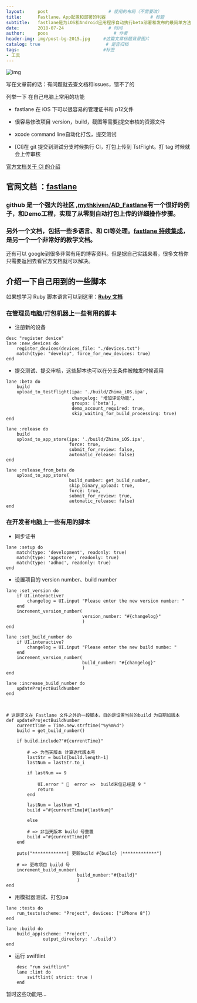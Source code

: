 ```yaml
---
layout:     post                       # 使用的布局（不需要改）
title:      Fastlane，App配置和部署的利器                 # 标题
subtitle:   fastlane是为iOS和Android应用程序自动执行beta部署和发布的最简单方法。🚀它处理所有繁琐的任务，例如生成屏幕截图，处理代码签名和发布应用程序。 #副标题
date:       2018-07-24                 # 时间
author:     poos                         # 作者
header-img: img/post-bg-2015.jpg     #这篇文章标题背景图片
catalog: true                         # 是否归档
tags:                                #标签
- 工具
---
```




![img](https://docs.fastlane.tools/img/fastlane_text.png)


写在文章前的话：有问题就去查文档和issues，错不了的

列举一下 在自己电脑上常用的功能

- fastlane 在 iOS 下可以很容易的管理证书和 p12文件
- 很容易修改项目 version，build，截图等需要j提交审核的资源文件
- xcode command line自动化打包，提交测试

- [CI]在 git 提交到测试分支时候执行 CI，打包上传到 TstFlight。打 tag 时候就会上传审核

[官方文档关于 CI 的介绍](https://docs.fastlane.tools/best-practices/continuous-integration/)





## 官网文档 ：[fastlane](https://docs.fastlane.tools/)


### github 是一个强大的社区 ,[mythkiven/AD_Fastlane](https://github.com/mythkiven/AD_Fastlane)有一个很好的例子，和Demo工程，实现了从零到自动打包上传的详细操作步骤。

### 另外一个文档，包括一些多语言、和 CI等处理。[fastlane 持续集成](https://juejin.im/post/5a7b10bb6fb9a0636263bfd5)，是另一个一个非常好的教学文档。

还有可以 google到很多非常有用的博客资料。但是据自己实践来看，很多文档你只需要返回去看官方文档就可以解决。


## 介绍一下自己用到的一些脚本

如果想学习 Ruby 脚本语言可以到这里：**[Ruby 文档](https://www.kancloud.cn/imxieke/ruby-base/107282)**


### 在管理员电脑/打包机器上一些有用的脚本

- 注册新的设备

```
desc "register device"
lane :new_devices do
    register_devices(devices_file: "./devices.txt")
    match(type: "develop", force_for_new_devices: true)
end

```

- 提交测试、提交审核，这些脚本也可以在分支条件被触发时候调用

```
lane :beta do
    build
    upload_to_testflight(ipa: './build/Zhima_iOS.ipa',
                         changelog: '增加评论功能',
                         groups: ['beta'],
                         demo_account_required: true,
                         skip_waiting_for_build_processing: true)
end

lane :release do
    build
    upload_to_app_store(ipa: './build/Zhima_iOS.ipa',
                        force: true,
                        submit_for_review: false,
                        automatic_release: false)
end

lane :release_from_beta do
    upload_to_app_store(
                        build_number: get_build_number,
                        skip_binary_upload: true,
                        force: true,
                        submit_for_review: true,
                        automatic_release: false)
end
```

### 在开发者电脑上一些有用的脚本

- 同步证书

```    
lane :setup do
    match(type: 'development', readonly: true)
    match(type: 'appstore', readonly: true)
    match(type: 'adhoc', readonly: true)
end
```

- 设置项目的 version number、build number

```    
lane :set_version do
    if UI.interactive?
        changelog = UI.input "Please enter the new version number: "
    end
    increment_version_number(
                             version_number: "#{changelog}"
                             )
end

lane :set_build_number do
    if UI.interactive?
        changelog = UI.input "Please enter the new build numbe: "
    end
    increment_version_number(
                             build_number: "#{changelog}"
                             )
end

lane :increase_build_number do
    updateProjectBuildNumber
end



# 这是定义在 Fastlane 文件之外的一段脚本，目的是设置当前的build 为日期加版本
def updateProjectBuildNumber
    currentTime = Time.new.strftime("%y%m%d")
    build = get_build_number()

    if build.include?"#{currentTime}"

        # => 为当天版本 计算迭代版本号
        lastStr = build[build.length-1]
        lastNum = lastStr.to_i

        if lastNum == 9

            UI.error " 🚫  error =>  build末位已经是 9 "
            return
        end

        lastNum = lastNum +1
        build ="#{currentTime}#{lastNum}"

        else

        # => 非当天版本 build 号重置
        build ="#{currentTime}0"
    end

    puts("*************| 更新build #{build} |*************")

    # => 更改项目 build 号
    increment_build_number(
                           build_number:"#{build}"
                           )
end
```

- 用模拟器测试、打包ipa

```    
lane :tests do
    run_tests(scheme: "Project", devices: ["iPhone 8"])
end

lane :build do
    build_app(scheme: 'Project',
              output_directory: './build')
end
```

- 运行 swiftlint

```    
    desc "run swiftlint"
    lane :lint do
        swiftlint( strict: true )
    end

```


暂时这些功能吧...
